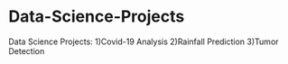 # Data-Science-Projects
Data Science Projects:
1)Covid-19 Analysis
2)Rainfall Prediction
3)Tumor Detection
